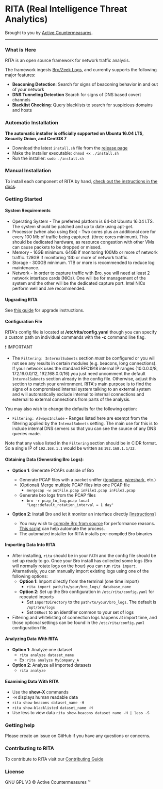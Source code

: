 # RITA (Real Intelligence Threat Analytics)

Brought to you by [Active Countermeasures](https://www.activecountermeasures.com/).

---
### What is Here

RITA is an open source framework for network traffic analysis.

The framework ingests [Bro/Zeek Logs](https://www.zeek.org/), and currently supports the following major features:
 - **Beaconing Detection**: Search for signs of beaconing behavior in and out of your network
 - **DNS Tunneling Detection** Search for signs of DNS based covert channels
 - **Blacklist Checking**: Query blacklists to search for suspicious domains and hosts

### Automatic Installation
**The automatic  installer is officially supported on Ubuntu 16.04 LTS, Security Onion, and CentOS 7**

* Download the latest `install.sh` file from the [release page](https://github.com/activecm/rita/releases/latest)
* Make the installer executable: `chmod +x ./install.sh`
* Run the installer: `sudo ./install.sh`

### Manual Installation
To install each component of RITA by hand, [check out the instructions in the docs](docs/Manual%20Installation.md).

### Getting Started
#### System Requirements
* Operating System - The preferred platform is 64-bit Ubuntu 16.04 LTS. The system should be patched and up to date using apt-get.
* Processor (when also using Bro) - Two cores plus an additional core for every 100 Mb of traffic being captured. (three cores minimum). This should be dedicated hardware, as resource congestion with other VMs can cause packets to be dropped or missed.
* Memory - 16GB minimum. 64GB if monitoring 100Mb or more of network traffic. 128GB if monitoring 1Gb or more of network traffic.
* Storage - 300GB minimum. 1TB or more is recommended to reduce log maintenance.
* Network - In order to capture traffic with Bro, you will need at least 2 network interface cards (NICs). One will be for management of the system and the other will be the dedicated capture port. Intel NICs perform well and are recommended.

#### Upgrading RITA
See [this guide](docs/Upgrading.md) for upgrade instructions.

#### Configuration File
RITA's config file is located at **/etc/rita/config.yaml** though you can specify a custom path on individual commands with the **-c** command line flag.

:exclamation: IMPORTANT
* The `Filtering: InternalSubnets` section *must* be configured or you will not see any results in certain modules (e.g. beacons, long connections). If your network uses the standard RFC1918 internal IP ranges (10.0.0.0/8, 172.16.0.0/12, 192.168.0.0/16) you just need uncomment the default `InternalSubnets` section already in the config file. Otherwise, adjust this section to match your environment. RITA's main purpose is to find the signs of a compromised internal system talking to an external system and will automatically exclude internal to internal connections and external to external connections from parts of the analysis.

You may also wish to change the defaults for the following option:
* `Filtering: AlwaysInclude` - Ranges listed here are exempt from the filtering applied by the `IntenalSubnets` setting. The main use for this is to include internal DNS servers so that you can see the source of any DNS queries made.

Note that any value listed in the `Filtering` section should be in CIDR format. So a single IP of `192.168.1.1` would be written as `192.168.1.1/32`.

#### Obtaining Data (Generating Bro Logs):
  * **Option 1**: Generate PCAPs outside of Bro
    * Generate PCAP files with a packet sniffer ([tcpdump](http://www.tcpdump.org/), [wireshark](https://www.wireshark.org/), etc.)
    * (Optional) Merge multiple PCAP files into one PCAP file
      * `mergecap -w outFile.pcap inFile1.pcap inFile2.pcap`
    * Generate bro logs from the PCAP files
      * ```bro -r pcap_to_log.pcap local "Log::default_rotation_interval = 1 day"```

  * **Option 2**: Install Bro and let it monitor an interface directly [[instructions](https://www.bro.org/sphinx/quickstart/)]
      * You may wish to [compile Bro from source](https://www.bro.org/sphinx/install/install.html) for performance reasons. [This script](https://github.com/activecm/bro-install) can help automate the process.
      * The automated installer for RITA installs pre-compiled Bro binaries

#### Importing Data Into RITA
  * After installing, `rita` should be in your `PATH` and the config file should be set up ready to go. Once your Bro install has collected some logs (Bro will normally rotate logs on the hour) you can run `rita import`. Alternatively, you can manually import existing logs using one of the following options:
    * **Option 1**: Import directly from the terminal (one time import)
      * `rita import path/to/your/bro_logs/ database_name`
    * **Option 2**: Set up the Bro configuration in `/etc/rita/config.yaml` for repeated imports
      * Set `ImportDirectory` to the `path/to/your/bro_logs`. The default is `/opt/bro/logs`
      * Set `DBRoot` to an identifier common to your set of logs
  * Filtering and whitelisting of connection logs happens at import time, and those optional settings can be found in the `/etc/rita/config.yaml` configuration file.

#### Analyzing Data With RITA
  * **Option 1**: Analyze one dataset
    * `rita analyze dataset_name`
    * Ex: `rita analyze MyCompany_A`
  * **Option 2**: Analyze all imported datasets
    * `rita analyze`

#### Examining Data With RITA
  * Use the **show-X** commands
  * `-H` displays human readable data
  * `rita show-beacons dataset_name -H`
  * `rita show-blacklisted dataset_name -H`
  * Use less to view data `rita show-beacons dataset_name -H | less -S`

### Getting help
Please create an issue on GitHub if you have any questions or concerns.

### Contributing to RITA
To contribute to RITA visit our [Contributing Guide](Contributing.md)

### License
GNU GPL V3
&copy; Active Countermeasures &trade;
